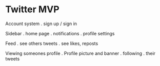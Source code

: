 # Twitter MVP

Account system
. sign up / sign in

Sidebar
. home page
. notifications
. profile settings

Feed
. see others tweets
. see likes, reposts

Viewing someones profile
. Profile picture and banner
. following
. their tweets
